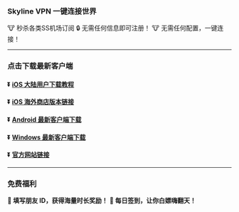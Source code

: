 ### Skyline VPN 一键连接世界
🐮 秒杀各类SS机场订阅
🔒 无需任何信息即可注册！
🐮 无需任何配置，一键连接！

---
### 点击下载最新客户端
#### :arrow_double_down: [iOS 大陆用户下载教程](https://www.skylinevpn.com/apple_help)
#### :arrow_double_down: [iOS 海外商店版本链接](https://apps.apple.com/app/apple-store/id6504067077)
#### :arrow_double_down: [Android 最新客户端下载](https://client.ychz360.com/android/skyline-latest.apk)
#### :arrow_double_down: [Windows 最新客户端下载](https://client.ychz360.com/windows/skyline-latest.zip)
#### :arrow_double_down: [官方网站链接](https://www.skylinevpn.com)
---
### 免费福利
**:gift: 填写朋友 ID，获得海量时长奖励！**
**:gift: 每日签到，让你白嫖嗨翻天！**
